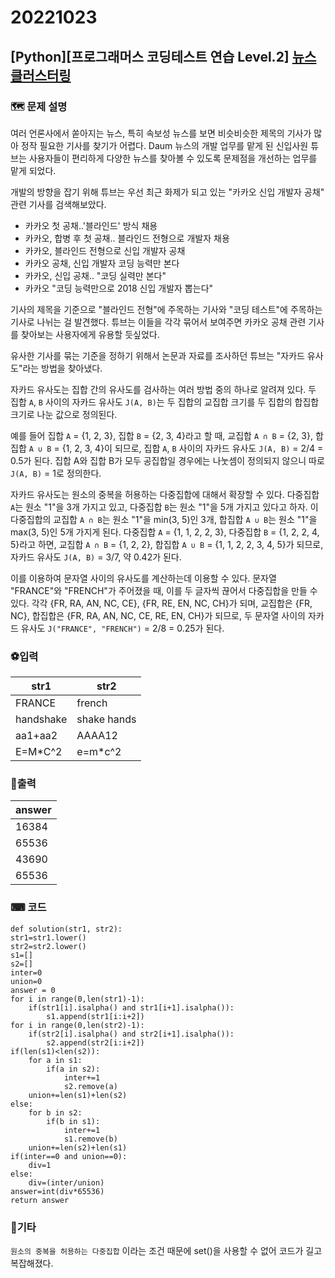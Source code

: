 # 20221023
## [Python][프로그래머스 코딩테스트 연습 Level.2]  [뉴스 클러스터링](https://school.programmers.co.kr/learn/courses/30/lessons/17677)

### 🗺 문제 설명

여러 언론사에서 쏟아지는 뉴스, 특히 속보성 뉴스를 보면 비슷비슷한 제목의 기사가 많아 정작 필요한 기사를 찾기가 어렵다. Daum 뉴스의 개발 업무를 맡게 된 신입사원 튜브는 사용자들이 편리하게 다양한 뉴스를 찾아볼 수 있도록 문제점을 개선하는 업무를 맡게 되었다.

개발의 방향을 잡기 위해 튜브는 우선 최근 화제가 되고 있는 "카카오 신입 개발자 공채" 관련 기사를 검색해보았다.

-   카카오 첫 공채..'블라인드' 방식 채용
-   카카오, 합병 후 첫 공채.. 블라인드 전형으로 개발자 채용
-   카카오, 블라인드 전형으로 신입 개발자 공채
-   카카오 공채, 신입 개발자 코딩 능력만 본다
-   카카오, 신입 공채.. "코딩 실력만 본다"
-   카카오 "코딩 능력만으로 2018 신입 개발자 뽑는다"

기사의 제목을 기준으로 "블라인드 전형"에 주목하는 기사와 "코딩 테스트"에 주목하는 기사로 나뉘는 걸 발견했다. 튜브는 이들을 각각 묶어서 보여주면 카카오 공채 관련 기사를 찾아보는 사용자에게 유용할 듯싶었다.

유사한 기사를 묶는 기준을 정하기 위해서 논문과 자료를 조사하던 튜브는 "자카드 유사도"라는 방법을 찾아냈다.

자카드 유사도는 집합 간의 유사도를 검사하는 여러 방법 중의 하나로 알려져 있다. 두 집합  `A`,  `B`  사이의 자카드 유사도  `J(A, B)`는 두 집합의 교집합 크기를 두 집합의 합집합 크기로 나눈 값으로 정의된다.

예를 들어 집합  `A`  = {1, 2, 3}, 집합  `B`  = {2, 3, 4}라고 할 때, 교집합  `A ∩ B`  = {2, 3}, 합집합  `A ∪ B`  = {1, 2, 3, 4}이 되므로, 집합  `A`,  `B`  사이의 자카드 유사도  `J(A, B)`  = 2/4 = 0.5가 된다. 집합 A와 집합 B가 모두 공집합일 경우에는 나눗셈이 정의되지 않으니 따로  `J(A, B)`  = 1로 정의한다.

자카드 유사도는 원소의 중복을 허용하는 다중집합에 대해서 확장할 수 있다. 다중집합  `A`는 원소 "1"을 3개 가지고 있고, 다중집합  `B`는 원소 "1"을 5개 가지고 있다고 하자. 이 다중집합의 교집합  `A ∩ B`는 원소 "1"을 min(3, 5)인 3개, 합집합  `A ∪ B`는 원소 "1"을 max(3, 5)인 5개 가지게 된다. 다중집합  `A`  = {1, 1, 2, 2, 3}, 다중집합  `B`  = {1, 2, 2, 4, 5}라고 하면, 교집합  `A ∩ B`  = {1, 2, 2}, 합집합  `A ∪ B`  = {1, 1, 2, 2, 3, 4, 5}가 되므로, 자카드 유사도  `J(A, B)`  = 3/7, 약 0.42가 된다.

이를 이용하여 문자열 사이의 유사도를 계산하는데 이용할 수 있다. 문자열 "FRANCE"와 "FRENCH"가 주어졌을 때, 이를 두 글자씩 끊어서 다중집합을 만들 수 있다. 각각 {FR, RA, AN, NC, CE}, {FR, RE, EN, NC, CH}가 되며, 교집합은 {FR, NC}, 합집합은 {FR, RA, AN, NC, CE, RE, EN, CH}가 되므로, 두 문자열 사이의 자카드 유사도  `J("FRANCE", "FRENCH")`  = 2/8 = 0.25가 된다.


### ⚽입력
|str1|str2|
|--|--|
| FRANCE | french |
| handshake |shake hands|
|aa1+aa2|AAAA12|
|E=M*C^2|e=m*c^2|


### 🥇출력
|answer|
|--|
| 16384|
| 65536 |
|43690|
| 65536|

### ⌨ 코드
	def solution(str1, str2):
    str1=str1.lower()
    str2=str2.lower()
    s1=[]
    s2=[]
    inter=0
    union=0
    answer = 0
    for i in range(0,len(str1)-1):
        if(str1[i].isalpha() and str1[i+1].isalpha()):
            s1.append(str1[i:i+2])
    for i in range(0,len(str2)-1):
        if(str2[i].isalpha() and str2[i+1].isalpha()):
            s2.append(str2[i:i+2])
    if(len(s1)<len(s2)):
        for a in s1:
            if(a in s2):
                inter+=1
                s2.remove(a)
        union+=len(s1)+len(s2)
    else:
        for b in s2:
            if(b in s1):
                inter+=1
                s1.remove(b)
        union+=len(s2)+len(s1)
    if(inter==0 and union==0):
        div=1
    else:
        div=(inter/union)
    answer=int(div*65536)
    return answer

### 👀기타
`원소의 중복을 허용하는 다중집합` 이라는 조건 때문에 set()을 사용할 수 없어 코드가 길고 복잡해졌다. 
